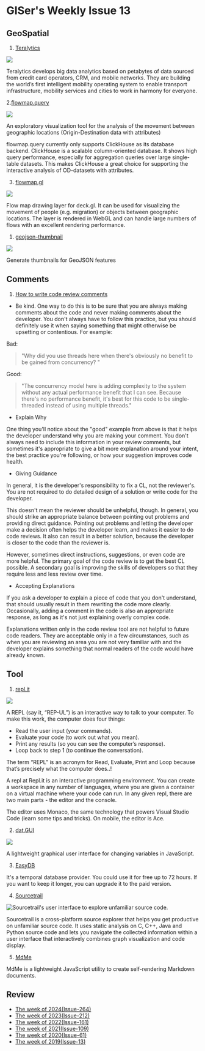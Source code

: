# GISer's Weekly Issue 13

## GeoSpatial

1. [Teralytics](https://www.teralytics.net/)

![](https://mir-s3-cdn-cf.behance.net/project_modules/1400_opt_1/fe1d0d67178981.5b36483f56d8d.jpg)

Teralytics develops big data analytics based on petabytes of data sourced from credit card operators, CRM, and mobile networks. They are building the world’s first intelligent mobility operating system to enable transport infrastructure, mobility services and cities to work in harmony for everyone.

2.[flowmap.query](https://github.com/teralytics/flowmap.query)

![](https://user-images.githubusercontent.com/351828/65391150-1d54a500-dd66-11e9-8574-92d3e4f3c76f.png)

An exploratory visualization tool for the analysis of the movement between geographic locations (Origin-Destination data with attributes)

flowmap.query currently only supports ClickHouse as its database backend. ClickHouse is a scalable column-oriented database. It shows high query performance, especially for aggregation queries over large single-table datasets. This makes ClickHouse a great choice for supporting the interactive analysis of OD-datasets with attributes.

3. [flowmap.gl](https://github.com/teralytics/flowmap.gl)

![](https://github.com/teralytics/flowmap.gl/raw/master/doc/swiss-cantons-relocations.jpg)

Flow map drawing layer for deck.gl. It can be used for visualizing the movement of people (e.g. migration) or objects between geographic locations. The layer is rendered in WebGL and can handle large numbers of flows with an excellent rendering performance.

1. [geojson-thumbnail](https://github.com/mapbox/geojson-thumbnail)

![](https://user-images.githubusercontent.com/1288339/35072800-247f4dfc-fbb4-11e7-8141-b1abe76125f8.gif)

Generate thumbnails for GeoJSON features

## Comments

1. [How to write code review comments](https://github.com/google/eng-practices/blob/master/review/reviewer/comments.md)

- Be kind. One way to do this is to be sure that you are always making comments about the code and never making comments about the developer. You don't always have to follow this practice, but you should definitely use it when saying something that might otherwise be upsetting or contentious. For example:

Bad:

> "Why did you use threads here when there's obviously no benefit to be gained from concurrency? "

Good:

> "The concurrency model here is adding complexity to the system without any actual performance benefit that I can see. Because there's no performance benefit, it's best for this code to be single-threaded instead of using multiple threads."

- Explain Why

One thing you'll notice about the "good" example from above is that it helps the developer understand why you are making your comment. You don't always need to include this information in your review comments, but sometimes it's appropriate to give a bit more explanation around your intent, the best practice you're following, or how your suggestion improves code health.

- Giving Guidance

In general, it is the developer's responsibility to fix a CL, not the reviewer's. You are not required to do detailed design of a solution or write code for the developer.

This doesn't mean the reviewer should be unhelpful, though. In general, you should strike an appropriate balance between pointing out problems and providing direct guidance. Pointing out problems and letting the developer make a decision often helps the developer learn, and makes it easier to do code reviews. It also can result in a better solution, because the developer is closer to the code than the reviewer is.

However, sometimes direct instructions, suggestions, or even code are more helpful. The primary goal of the code review is to get the best CL possible. A secondary goal is improving the skills of developers so that they require less and less review over time.

- Accepting Explanations

If you ask a developer to explain a piece of code that you don't understand, that should usually result in them rewriting the code more clearly. Occasionally, adding a comment in the code is also an appropriate response, as long as it's not just explaining overly complex code.

Explanations written only in the code review tool are not helpful to future code readers. They are acceptable only in a few circumstances, such as when you are reviewing an area you are not very familiar with and the developer explains something that normal readers of the code would have already known.

## Tool

1. [repl.it](https://repl.it/)

![](https://walkintopc.com/wp-content/uploads/2019/03/repl-it-Text-Editor-For-Python-Programming-Language-768x375.png)

A REPL (say it, “REP-UL”) is an interactive way to talk to your computer. To make this work, the computer does four things:

- Read the user input (your commands).
- Evaluate your code (to work out what you mean).
- Print any results (so you can see the computer’s response).
- Loop back to step 1 (to continue the conversation).

The term “REPL” is an acronym for Read, Evaluate, Print and Loop because that’s precisely what the computer does..!

A repl at Repl.it is an interactive programming environment. You can create a workspace in any number of languages, where you are given a container on a virtual machine where your code can run. In any given repl, there are two main parts - the editor and the console.

The editor uses Monaco, the same technology that powers Visual Studio Code (learn some tips and tricks). On mobile, the editor is Ace.

2. [dat.GUI](https://github.com/dataarts/dat.gui)

![](https://miro.medium.com/max/3400/1*lF1Gt774AjKZH3ezZ3DNTw.png)

A lightweight graphical user interface for changing variables in JavaScript.

3. [EasyDB](https://easydb.io/)

It's a temporal database provider. You could use it for free up to 72 hours. If you want to keep it longer, you can upgrade it to the paid version.

4. [Sourcetrail](https://github.com/CoatiSoftware/Sourcetrail)

![Sourcetrail's user interface to explore unfamiliar source code.](https://www.sourcetrail.com/blog/images/open_source/user_interface.png)

Sourcetrail is a cross-platform source explorer that helps you get productive on unfamiliar source code. It uses static analysis on C, C++, Java and Python source code and lets you navigate the collected information within a user interface that interactively combines graph visualization and code display.

5. [MdMe](https://github.com/susam/mdme)

MdMe is a lightweight JavaScript utility to create self-rendering Markdown documents.

## Review

- [The week of 2024(Issue-264)](../2024/issue-264.md)
- [The week of 2023(Issue-212)](../2023/issue-212.md)
- [The week of 2022(Issue-161)](../2022/issue-161.md)
- [The week of 2021(Issue-109)](../2021/issue-109.md)
- [The week of 2020(Issue-61)](../2020/issue-61.md)
- [The week of 2019(Issue-13)](../2019/issue-13.md)
